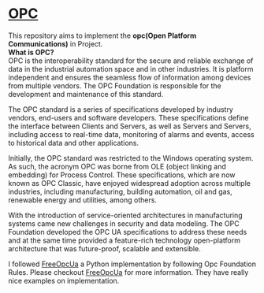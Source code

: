 # <a text-align="center" href="https://www.wikiwand.com/en/OPC_Foundation"> OPC </a>

This repository aims to implement the <b>opc(Open Platform Communications)</b> in Project.<br>
<b>What is OPC?</b><br>
OPC is the interoperability standard for the secure and reliable exchange of data in the industrial automation space and in other industries. It is platform independent and ensures the seamless flow of information among devices from multiple vendors. The OPC Foundation is responsible for the development and maintenance of this standard.

The OPC standard is a series of specifications developed by industry vendors, end-users and software developers. These specifications define the interface between Clients and Servers, as well as Servers and Servers, including access to real-time data, monitoring of alarms and events, access to historical data and other applications.

Initially, the OPC standard was restricted to the Windows operating system. As such, the acronym OPC was borne from OLE (object linking and embedding) for Process Control. These specifications, which are now known as OPC Classic, have enjoyed widespread adoption across multiple industries, including manufacturing, building automation, oil and gas, renewable energy and utilities, among others.

With the introduction of service-oriented architectures in manufacturing systems came new challenges in security and data modeling. The OPC Foundation developed the OPC UA specifications to address these needs and at the same time provided a feature-rich technology open-platform architecture that was future-proof, scalable and extensible.

I followed <a href="https://github.com/FreeOpcUa/python-opcua"> FreeOpcUa</a> a Python implementation by following Opc Foundation Rules.
Please checkout <a href="https://github.com/FreeOpcUa/python-opcua"> FreeOpcUa</a> for more information. They have really nice examples on implementation.
